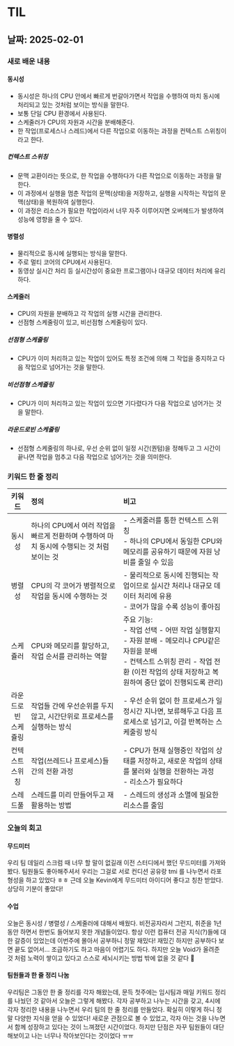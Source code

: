 # TIL

## 날짜: 2025-02-01

### 새로 배운 내용

#### 동시성

- 동시성은 하나의 CPU 안에서 빠르게 번갈아가면서 작업을 수행하여 마치 동시에 처리되고 있는 것처럼 보이는 방식을 말한다.
- 보통 단일 CPU 환경에서 사용된다.
- 스케줄러가 CPU의 자원과 시간을 분배해준다.
- 한 작업(프로세스나 스레드)에서 다른 작업으로 이동하는 과정을 컨텍스트 스위칭이라고 한다.

##### 컨텍스트 스위칭

- 문맥 교환이라는 뜻으로, 한 작업을 수행하다가 다른 작업으로 이동하는 과정을 말한다.
- 이 과정에서 실행을 멈춘 작업의 문맥(상태)을 저장하고, 실행을 시작하는 작업의 문맥(상태)을 복원하여 실행한다.
- 이 과정은 리소스가 필요한 작업이라서 너무 자주 이루어지면 오버헤드가 발생하여 성능에 영향을 줄 수 있다.

#### 병렬성

- 물리적으로 동시에 실행되는 방식을 말한다.
- 주로 멀티 코어의 CPU에서 사용된다.
- 동영상 실시간 처리 등 실시간성이 중요한 프로그램이나 대규모 데이터 처리에 유리하다.

#### 스케줄러

- CPU의 자원을 분배하고 각 작업의 실행 시간을 관리한다.
- 선점형 스케줄링이 있고, 비선점형 스케줄링이 있다.

##### 선점형 스케줄링

- CPU가 이미 처리하고 있는 작업이 있어도 특정 조건에 의해 그 작업을 중지하고 다음 작업으로 넘어가는 것을 말한다.

##### 비선점형 스케줄링

- CPU가 이미 처리하고 있는 작업이 있으면 기다렸다가 다음 작업으로 넘어가는 것을 말한다.

##### 라운드로빈 스케줄링

- 선점형 스케줄링의 하나로, 우선 순위 없이 일정 시간(퀀텀)을 정해두고 그 시간이 끝나면 작업을 멈추고 다음 작업으로 넘어가는 것을 의미한다.

### 키워드 한 줄 정리

| 키워드 | 정의 | 비고 |
|:---:|:---|:---|
| 동시성 | 하나의 CPU에서 여러 작업을 빠르게 전환하며 수행하여 마치 동시에 수행되는 것 처럼 보이는 것 | - 스케줄러를 통한 컨텍스트 스위칭<br>- 하나의 CPU에서 동일한 CPU와 메모리를 공유하기 때문에 자원 낭비를 줄일 수 있음 |
| 병렬성 | CPU의 각 코어가 병렬적으로 작업을 동시에 수행하는 것 | - 물리적으로 동시에 진행되는 작업이므로 실시간 처리나 대규모 데이터 처리에 유용<br>- 코어가 많을 수록 성능이 좋아짐 |
| 스케쥴러 | CPU와 메모리를 할당하고, 작업 순서를 관리하는 역할 | 주요 기능:<br>- 작업 선택 - 어떤 작업 실행할지<br>- 자원 분배 - 메모리나 CPU같은 자원을 분배<br>- 컨텍스트 스위칭 관리 - 작업 전환 (이전 작업의 상태 저장하고 복원하여 중단 없이 진행되도록 관리) |
| 라운드로빈<br>스케쥴링 | 작업들 간에 우선순위를 두지 않고, 시간단위로 프로세스를 실행하는 방식 | - 우선 순위 없이 한 프로세스가 일정시간 지나면, 보류해두고 다음 프로세스로 넘기고, 이걸 반복하는 스케줄링 방식 |
| 컨텍스트<br>스위칭 | 작업(쓰레드나 프로세스)들 간의 전환 과정 | - CPU가 현재 실행중인 작업의 상태를 저장하고, 새로운 작업의 상태를 불러와 실행을 전환하는 과정<br>- 리소스가 필요하다 |
| 스레드풀 | 스레드를 미리 만들어두고 재활용하는 방법 | - 스레드의 생성과 소멸에 필요한 리소스를 줄임 |

### 오늘의 회고
#### 무드미터

우리 팀 데일리 스크럼 때 너무 할 말이 없길래 이전 스터디에서 했던 무드미터를 가져와봤다. 팀원들도 좋아해주셔서 우리는 그걸로 서로 컨디션 공유랑 tmi 를 나누면서 라포 형성을 하고 있었다 ㅎㅎ
근데 오늘 Kevin에게 무드미터 아이디어 좋다고 칭찬 받았다. 상당히 기분이 좋았다!

#### 수업

오늘은 동시성 / 병렬성 / 스케줄러에 대해서 배웠다. 비전공자라서 그런지, 취준을 1년 동안 하면서 한번도 들어보지 못한 개념들이었다. 항상 이런 컴퓨터 전공 지식(?)들에 대한 갈증이 있었는데 이번주에 몰아서 공부하니 정말 재밌다!
재밌긴 하지만 공부하다 보면 끝도 없어서… 조급하기도 하고 마음이 어렵기도 하다. 하지만 오늘 Void가 올려준 것 처럼 노력이 쌓이고 있다고 스스로 세뇌시키는 방법 밖에 없을 것 같다 🥲

#### 팀원들과 한 줄 정리 나눔

우리팀은 그동안 한 줄 정리를 각자 해왔는데, 문득 첫주에는 임시팀과 매일 키워드 정리를 나눴던 것 같아서 오늘은 그렇게 해봤다. 각자 공부하고 나누는 시간을 갖고, 4시에 각자 정리한 내용을 나누면서 우리 팀의 한 줄 정리를 만들었다.
확실히 이렇게 하니 정말 다양한 지식을 얻을 수 있었다! 새로운 관점으로 볼 수 있었고, 각자 아는 것을 나누면서 함께 성장하고 있다는 것이 느껴졌던 시간이었다.
하지만 단점은 자꾸 팀원들이 대단해보이고 나는 너무나 작아보인다는 것이었다 ㅠㅠ